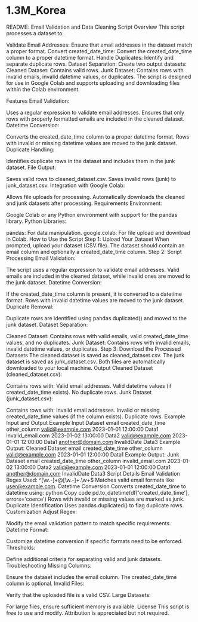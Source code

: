 # 1.3M_Korea
README: Email Validation and Data Cleaning Script
Overview
This script processes a dataset to:

Validate Email Addresses: Ensure that email addresses in the dataset match a proper format.
Convert created_date_time: Convert the created_date_time column to a proper datetime format.
Handle Duplicates: Identify and separate duplicate rows.
Dataset Separation: Create two output datasets:
Cleaned Dataset: Contains valid rows.
Junk Dataset: Contains rows with invalid emails, invalid datetime values, or duplicates.
The script is designed for use in Google Colab and supports uploading and downloading files within the Colab environment.

Features
Email Validation:

Uses a regular expression to validate email addresses.
Ensures that only rows with properly formatted emails are included in the cleaned dataset.
Datetime Conversion:

Converts the created_date_time column to a proper datetime format.
Rows with invalid or missing datetime values are moved to the junk dataset.
Duplicate Handling:

Identifies duplicate rows in the dataset and includes them in the junk dataset.
File Output:

Saves valid rows to cleaned_dataset.csv.
Saves invalid rows (junk) to junk_dataset.csv.
Integration with Google Colab:

Allows file uploads for processing.
Automatically downloads the cleaned and junk datasets after processing.
Requirements
Environment:

Google Colab or any Python environment with support for the pandas library.
Python Libraries:

pandas: For data manipulation.
google.colab: For file upload and download in Colab.
How to Use the Script
Step 1: Upload Your Dataset
When prompted, upload your dataset (CSV file).
The dataset should contain an email column and optionally a created_date_time column.
Step 2: Script Processing
Email Validation:

The script uses a regular expression to validate email addresses.
Valid emails are included in the cleaned dataset, while invalid ones are moved to the junk dataset.
Datetime Conversion:

If the created_date_time column is present, it is converted to a datetime format.
Rows with invalid datetime values are moved to the junk dataset.
Duplicate Removal:

Duplicate rows are identified using pandas.duplicated() and moved to the junk dataset.
Dataset Separation:

Cleaned Dataset: Contains rows with valid emails, valid created_date_time values, and no duplicates.
Junk Dataset: Contains rows with invalid emails, invalid datetime values, or duplicates.
Step 3: Download the Processed Datasets
The cleaned dataset is saved as cleaned_dataset.csv.
The junk dataset is saved as junk_dataset.csv.
Both files are automatically downloaded to your local machine.
Output
Cleaned Dataset (cleaned_dataset.csv):

Contains rows with:
Valid email addresses.
Valid datetime values (if created_date_time exists).
No duplicate rows.
Junk Dataset (junk_dataset.csv):

Contains rows with:
Invalid email addresses.
Invalid or missing created_date_time values (if the column exists).
Duplicate rows.
Example Input and Output
Example Input Dataset
email	created_date_time	other_column
valid@example.com	2023-01-01 12:00:00	Data1
invalid_email.com	2023-01-02 13:00:00	Data2
valid@example.com	2023-01-01 12:00:00	Data1
another@domain.com	InvalidDate	Data3
Example Output: Cleaned Dataset
email	created_date_time	other_column
valid@example.com	2023-01-01 12:00:00	Data1
Example Output: Junk Dataset
email	created_date_time	other_column
invalid_email.com	2023-01-02 13:00:00	Data2
valid@example.com	2023-01-01 12:00:00	Data1
another@domain.com	InvalidDate	Data3
Script Details
Email Validation
Regex Used: ^[\w\.-]+@[\w\.-]+\.\w+$
Matches valid email formats like user@example.com.
Datetime Conversion
Converts created_date_time to datetime using:
python
Copy code
pd.to_datetime(df['created_date_time'], errors='coerce')
Rows with invalid or missing values are marked as junk.
Duplicate Identification
Uses pandas.duplicated() to flag duplicate rows.
Customization
Adjust Regex:

Modify the email validation pattern to match specific requirements.
Datetime Format:

Customize datetime conversion if specific formats need to be enforced.
Thresholds:

Define additional criteria for separating valid and junk datasets.
Troubleshooting
Missing Columns:

Ensure the dataset includes the email column. The created_date_time column is optional.
Invalid Files:

Verify that the uploaded file is a valid CSV.
Large Datasets:

For large files, ensure sufficient memory is available.
License
This script is free to use and modify. Attribution is appreciated but not required.
